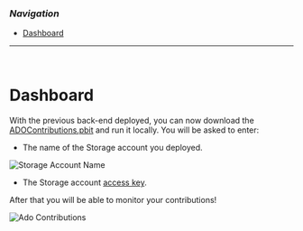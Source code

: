 ### _Navigation_

- [Dashboard](#dashboard)

---

<br>

# Dashboard

With the previous back-end deployed, you can now download the [ADOContributions.pbit][AdoContributionsDashboard] and run it locally. You will be asked to enter:
- The name of the Storage account you deployed.

![Storage Account Name][StorageAccountName]

- The Storage account [access key][StorageAccountAccessKey].

After that you will be able to monitor your contributions!

![Ado Contributions][AdoContributions]


<!-- Docs -->

<!-- Images -->
[StorageAccountName]: <./media/ado-storage-account.png>
[AdoContributions]: <./media/Ado-contributions-dashboard.png>

<!-- References -->
[AdoContributionsDashboard]: <https://github.com/Azure/CCOInsights/blob/main/dashboards/ADODashboard-Contributors/ADOContributions%20v1.0.pbit>
[StorageAccountAccessKey]: <https://learn.microsoft.com/en-us/azure/storage/common/storage-account-keys-manage?tabs=azure-portal>